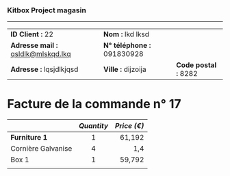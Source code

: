 ### Kitbox Project magasin
---
||||
|-|-|-|
|**ID Client :** 22|**Nom :** lkd lksd||
|**Adresse mail :** qsldlk@mlskqd.lkq|**N° téléphone :** 091830928||
|**Adresse :** lqsjdlkjqsd|**Ville :** dijzoija|**Code postal :** 8282|
# Facture de la commande n° 17
||*Quantity*|*Price (€)*|
| -|:-:| -:|
|**Furniture 1**|1|61,192|
|Cornière Galvanise|4|1,4|
|Box 1|1|59,792|
|||
